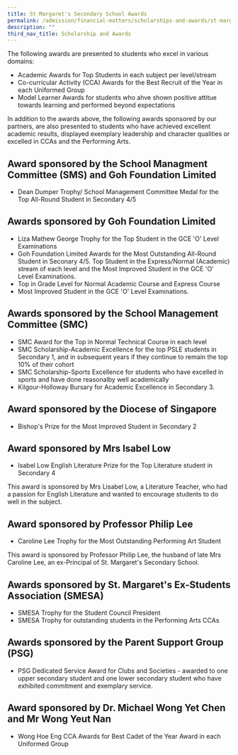 ```yaml
---
title: St Margaret's Secondary School Awards
permalink: /admission/financial-matters/scholarships-and-awards/st-margarets-secondary-school-awards/
description: ""
third_nav_title: Scholarship and Awards
---
```

The following awards are presented to students who excel in various domains:

*   Academic Awards for Top Students in each subject per level/stream
*   Co-curricular Activity (CCA) Awards for the Best Recruit of the Year in each Uniformed Group
*   Model Learner Awards for students who ahve shown positive attitue towards learning and performed beyond expectations

In addition to the awards above, the following awards sponsored by our partners, are also presented to students who have achieved excellent academic results, displayed exemplary leadership and character qualities or excelled in CCAs and the Performing Arts.

Award sponsored by the School Managment Committee (SMS) and Goh Foundation Limited
-----------------------

*   Dean Dumper Trophy/ School Management Committee Medal for the Top All-Round Student in Secondary 4/5

Awards sponsored by Goh Foundation Limited
------------------------------------------

*   Liza Mathew George Trophy for the Top Student in the GCE 'O' Level Examinations
*   Goh Foundation Limited Awards for the Most Outstanding All-Round Student in Seconary 4/5. Top Student in the Express/Normal (Academic) stream of each level and the Most Improved Student in the GCE 'O' Level Examinations.
*   Top in Grade Level for Normal Academic Course and Express Course
*   Most Improved Student in the GCE 'O' Level Examinations.

Awards sponsored by the School Management Committee (SMC)
-------------------------------------

*   SMC Award for the Top in Normal Technical Course in each level
*   SMC Scholarship-Academic Excellence for the top PSLE students in Secondary 1, and in subsequent years if they continue to remain the top 10% of their cohort
*   SMC Scholarship-Sports Excellence for students who have excelled in sports and have done reasonalby well academically
*   Kilgour-Holloway Bursary for Academic Excellence in Secondary 3.

Award sponsored by the Diocese of Singapore
-------------------------------------------

*   Bishop's Prize for the Most Improved Student in Secondary 2

Award sponsored by Mrs Isabel Low 
----------------------------------

*   Isabel Low English Literature Prize for the Top Literature student in Secondary 4

This award is sponsored by Mrs Lisabel Low, a Literature Teacher, who had a passion for English Literature and wanted to encourage students to do well in the subject.  
  

Award sponsored by Professor Philip Lee
---------------------------------------

*   Caroline Lee Trophy for the Most Outstanding Performing Art Student

This award is sponsored by Professor Philip Lee, the husband of late Mrs Caroline Lee, an ex-Principal of St. Margaret's Secondary School.  

Awards sponsored by St. Margaret's Ex-Students Association (SMESA)
------------------------------------

*   SMESA Trophy for the Student Council President
*   SMESA Trophy for outstanding students in the Performing Arts CCAs

Awards sponsored by the Parent Support Group (PSG)
--------------------------------------------------

*   PSG Dedicated Service Award for Clubs and Societies - awarded to one upper secondary student and one lower secondary student who have exhibited commitment and exemplary service.

Award sponsored by Dr. Michael Wong Yet Chen and Mr Wong Yeut Nan
-----------------------------------------

*   Wong Hoe Eng CCA Awards for Best Cadet of the Year Award in each Uniformed Group